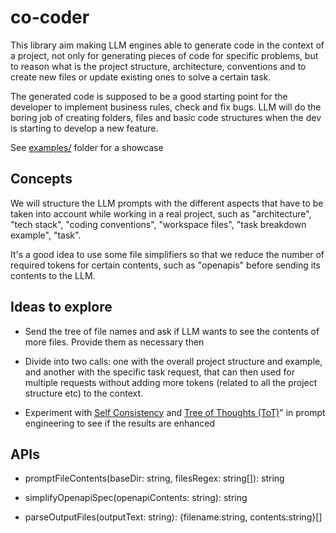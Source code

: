 # co-coder

This library aim making LLM engines able to generate code in the context of a project, not only for generating pieces of code for specific problems, but to reason what is the project structure, architecture, conventions and to create new files or update existing ones to solve a certain task.

The generated code is supposed to be a good starting point for the developer to implement business rules, check and fix bugs. LLM will do the boring job of creating folders, files and basic code structures when the dev is starting to develop a new feature.

See [examples/](/examples/) folder for a showcase

## Concepts

We will structure the LLM prompts with the different aspects that have to be taken into account while working in a real project, such as "architecture", "tech stack", "coding conventions", "workspace files", "task breakdown example", "task".

It's a good idea to use some file simplifiers so that we reduce the number of required tokens for certain contents, such as "openapis" before sending its contents to the LLM.

## Ideas to explore

* Send the tree of file names and ask if LLM wants to see the contents of more files. Provide them as necessary then

* Divide into two calls: one with the overall project structure and example, and another with the specific task request, that can then used for multiple requests without adding more tokens (related to all the project structure etc) to the context.

* Experiment with [Self Consistency](https://www.promptingguide.ai/techniques/consistency) and [Tree of Thoughts (ToT)](https://www.promptingguide.ai/techniques/tot)" in prompt engineering to see if the results are enhanced

## APIs

* promptFileContents(baseDir: string, filesRegex: string[]): string

* simplifyOpenapiSpec(openapiContents: string): string

* parseOutputFiles(outputText: string): {filename:string, contents:string}[]

